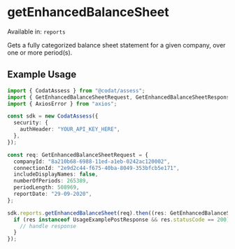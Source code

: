# getEnhancedBalanceSheet
Available in: `reports`

Gets a fully categorized balance sheet statement for a given company, over one or more period(s).

## Example Usage
```typescript
import { CodatAssess } from "@codat/assess";
import { GetEnhancedBalanceSheetRequest, GetEnhancedBalanceSheetResponse } from "@codat/assess/dist/sdk/models/operations";
import { AxiosError } from "axios";

const sdk = new CodatAssess({
  security: {
    authHeader: "YOUR_API_KEY_HERE",
  },
});

const req: GetEnhancedBalanceSheetRequest = {
  companyId: "8a210b68-6988-11ed-a1eb-0242ac120002",
  connectionId: "2e9d2c44-f675-40ba-8049-353bfcb5e171",
  includeDisplayNames: false,
  numberOfPeriods: 265389,
  periodLength: 508969,
  reportDate: "29-09-2020",
};

sdk.reports.getEnhancedBalanceSheet(req).then((res: GetEnhancedBalanceSheetResponse | AxiosError) => {
  if (res instanceof UsageExamplePostResponse && res.statusCode == 200) {
    // handle response
  }
});
```